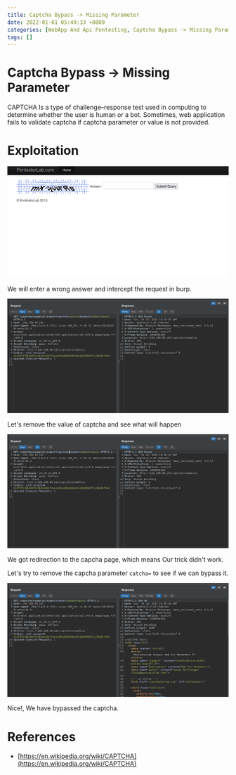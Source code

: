 ```yaml
---
title: Captcha Bypass -> Missing Parameter
date: 2022-01-01 05:49:33 +0800
categories: [WebApp And Api Pentesting, Captcha Bypass -> Missing Parameter]
tags: []  
---
```


# Captcha Bypass -> Missing Parameter

CAPTCHA Is a type of challenge–response test used in computing to determine whether the user is human or a bot. Sometimes, web application fails to validate captcha if captcha parameter or value is not provided.

# Exploitation

![capv](https://raw.githubusercontent.com/cyberkhalid/cyberkhalid.github.io/main/assets/img/ipentest/cap1.png)

We will enter a wrong answer and intercept the request in burp.

![capv](https://raw.githubusercontent.com/cyberkhalid/cyberkhalid.github.io/main/assets/img/ipentest/cap2.png)

Let's remove the value of captcha and see what will happen

![capv](https://raw.githubusercontent.com/cyberkhalid/cyberkhalid.github.io/main/assets/img/ipentest/cap3.png)

We got redirection to the capcha page, which means Our trick didn't work. 

Let's try to remove the capcha parameter `catcha=` to see if we can bypass it.

![capv](https://raw.githubusercontent.com/cyberkhalid/cyberkhalid.github.io/main/assets/img/ipentest/cap4.png)

Nice!, We have bypassed the captcha.


# References

- [https://en.wikipedia.org/wiki/CAPTCHA](https://en.wikipedia.org/wiki/CAPTCHA)


